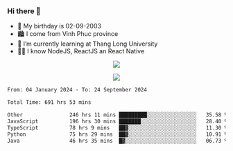 ### Hi there 👋
- 🎂 My birthday is 02-09-2003
- 🏙️ I come from Vinh Phuc province
- 🌱 I’m currently learning at Thang Long University
- 🧑‍💻 I know NodeJS, ReactJS an React Native
<p align="center"><img src="https://github-readme-stats.vercel.app/api?username=tmquang0209&show_icons=true&theme=gradient"></p>
<p align="center"><img src="https://github-readme-stats.vercel.app/api/top-langs/?username=tmquang0209&hide=scss,css&langs_count=10"></p>
<!--START_SECTION:waka-->

```txt
From: 04 January 2024 - To: 24 September 2024

Total Time: 691 hrs 53 mins

Other               246 hrs 11 mins █████████░░░░░░░░░░░░░░░░   35.58 %
JavaScript          196 hrs 30 mins ███████░░░░░░░░░░░░░░░░░░   28.40 %
TypeScript          78 hrs 9 mins   ██▓░░░░░░░░░░░░░░░░░░░░░░   11.30 %
Python              75 hrs 29 mins  ██▓░░░░░░░░░░░░░░░░░░░░░░   10.91 %
Java                46 hrs 35 mins  █▓░░░░░░░░░░░░░░░░░░░░░░░   06.73 %
```

<!--END_SECTION:waka-->
